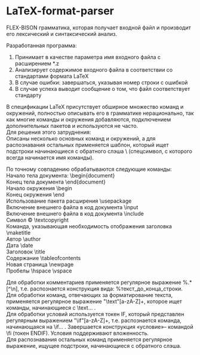 # LaTeX-format-parser

FLEX-BISON грамматика, которая получает входной файл и производит его лексический и синтаксический анализ. 

Разработанная программа:
1.	Принимает в качестве параметра имя входного файла с расширением *.z
2.	Анализирует содержимое входного файла в соответствии со стандартами формата LaTeX
3.	В случае ошибки: завершаться, указывая номер строки с ошибкой
4.	В случае успеха выводит сообщение о том, что файл соответствует стандарту

В спецификации LaTeX присутствует обширное множество команд и окружений, полностью описывать его в грамматике нерационально, так как многие команды и окружения добавляются, подключением дополнительных пакетов и используются не часто. <br />
Для решения этого затруднения: <br />
Описаны несколько основных команд и окружений, а для распознавания остальных применяется шаблон, который ищет подстроки начинающиеся с обратного слэша \ (спецсимвол, с которого всегда начинается имя команды). <br />

По точному совпадению обрабатываются следующие команды: <br />
    Начало тела документа: \begin{document} <br />
    Конец тела документа \end{document} <br />
    Начало окружения \begin <br />
    Конец окружения \end <br />
    Использование пакета расширения \usepackage <br />
    Включение внешнего файла в код документа \input <br />
    Включение внешнего файла в код документа \include <br />
    Символ © \textcopyright <br />
    Команда, указывающая необходимость отображения заголовка \maketitle <br />
    Автор \author <br />
    Дата \date <br />
    Заголовок \title <br />
    Содержание \tableofcontents <br />
    Новая страница \newpage <br />
    Пробелы \hspace  \vspace <br />

Для обработки комментариев применяется регулярное выражение \%.*[^\n], т.е. распознается конструкция вида: %текст_до_конца_строки. <br />
Для обработки команд, отвечающих за форматирование текста, применяется регулярное выражение "\\text"[a-zA-Z]+, которое ищет команды, начинающиеся с \text… .  <br />
Для обработки условий используется токен IF, который представлен регулярным выражением "\\if"[a-zA-Z]+, т.е. распознается команда, начинающаяся на \if… . Завершается конструкция «условие»– командой \fi (токен ENDIF). Условия поддерживают вложенность. <br />
Для распознавания остальных команд применяется регулярное выражение, ищущее подстроки, начинающиеся с обратного слэша.  <br />